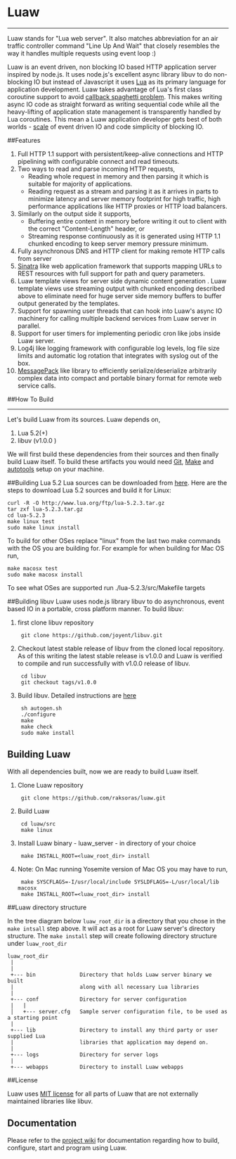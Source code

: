 Luaw
=====
***

Luaw stands for "Lua web server". It also matches abbreviation for an air traffic controller command "Line Up And Wait" that closely resembles the way it handles multiple requests using event loop :)

Luaw is an event driven, non blocking IO based HTTP application server inspired by node.js. It uses node.js's excellent async library libuv to do non-blocking IO but instead of Javascript it uses [Lua](http://www.lua.org/) as its primary language for application development. Luaw takes advantage of Lua's first class coroutine support to avoid [callback spaghetti problem](http://callbackhell.com/). This makes writing async IO code as straight forward as writing sequential code while all the heavy-lifting of application state management is transparently handled by Lua coroutines. This mean a Luaw application developer gets best of both worlds - [scale](http://www.kegel.com/c10k.html) of event driven IO and code simplicity of blocking IO.


##Features

1. Full HTTP 1.1 support with persistent/keep-alive connections and HTTP pipelining with configurable connect and read timeouts.
2. Two ways to read and parse incoming HTTP requests,
    - Reading whole request in memory and then parsing it which is suitable for majority of applications.
    - Reading request as a stream and parsing it as it arrives in parts to minimize latency and server memory footprint for high traffic, high performance applications like HTTP proxies or HTTP load balancers.
3. Similarly on the output side it supports,
    - Buffering entire content in memory before writing it out to client with the correct "Content-Length" header, or
    - Streaming response continuously as it is generated using HTTP 1.1 chunked encoding to keep server memory pressure minimum.
4. Fully asynchronous DNS and HTTP client for making remote HTTP calls from server
5. [Sinatra](http://www.sinatrarb.com/) like web application framework that supports mapping URLs to REST resources with full support for path and query parameters.
6. Luaw template views for server side dynamic content generation . Luaw template views use streaming output with chunked encoding described above to eliminate need for huge server side memory buffers to buffer output generated by the templates.
7. Support for spawning user threads that can hook into Luaw's async IO machinery for calling multiple backend services from Luaw server in parallel.
8. Support for user timers for implementing periodic cron like jobs inside Luaw server.
9. Log4j like logging framework with configurable log levels, log file size limits and automatic log rotation that integrates with syslog out of the box.
10. [MessagePack](http://msgpack.org/) like library to efficiently serialize/deserialize arbitrarily complex data into compact and portable binary format for remote web service calls.


##How To Build
***
Let's build Luaw from its sources. Luaw depends on,

1. Lua 5.2(+)
2. libuv (v1.0.0 )

We will first build these dependencies from their sources and then finally build Luaw itself. To build these artifacts you would need [Git](http://git-scm.com/),  [Make](http://www.gnu.org/software/make/) and [autotools](http://www.gnu.org/software/automake/manual/html_node/Autotools-Introduction.html) setup on your machine.

##Building Lua 5.2
Lua sources can be downloaded from [here](http://www.lua.org/download.html). Here are the steps to download Lua 5.2 sources and build it for Linux:

    curl -R -O http://www.lua.org/ftp/lua-5.2.3.tar.gz
    tar zxf lua-5.2.3.tar.gz
    cd lua-5.2.3
    make linux test
    sudo make linux install

To build for other OSes replace "linux" from the last two make commands with the OS you are building for. For example for when building for Mac OS run,

    make macosx test
    sudo make macosx install

To see what OSes are supported run ./lua-5.2.3/src/Makefile targets


##Building libuv
Luaw uses node.js library libuv to do asynchronous, event based IO in a portable, cross platform  manner. To build libuv:

1. first clone libuv repository

        git clone https://github.com/joyent/libuv.git
        
2. Checkout latest stable release of libuv from the cloned local repository. As of this writing the latest stable release is v1.0.0 and Luaw is verified to compile and run successfully with v1.0.0 release of libuv.

        cd libuv
        git checkout tags/v1.0.0
        
3. Build libuv. Detailed instructions are [here](https://github.com/joyent/libuv#build-instructions)
        
        sh autogen.sh
        ./configure
        make
        make check
        sudo make install

## Building Luaw
With all dependencies built, now we are ready to build Luaw itself.

1. Clone Luaw repository

        git clone https://github.com/raksoras/luaw.git
        
2. Build Luaw

        cd luaw/src
        make linux
        
3. Install Luaw binary - luaw_server - in directory of your choice

        make INSTALL_ROOT=<luaw_root_dir> install
        
4. Note: On Mac running Yosemite version of Mac OS you may have to run,

        make SYSCFLAGS=-I/usr/local/include SYSLDFLAGS=-L/usr/local/lib macosx
        make INSTALL_ROOT=<luaw_root_dir> install


##Luaw directory structure

In the tree diagram below `luaw_root_dir` is a directory that you chose in the `make intsall` step above. It will act as a root for Luaw server's directory structure. The `make install` step will create following directory structure under `luaw_root_dir`

```
luaw_root_dir
 |
 |
 +--- bin              Directory that holds Luaw server binary we built
 |                     along with all necessary Lua libraries
 |
 +--- conf             Directory for server configuration
 |   |
 │   +--- server.cfg   Sample server configuration file, to be used as a starting point
 |
 +--- lib              Directory to install any third party or user supplied Lua
 |                     libraries that application may depend on.
 |
 +--- logs             Directory for server logs
 |
 +--- webapps          Directory to install Luaw webapps
```

##License

Luaw uses [MIT license](http://opensource.org/licenses/mit-license.html) for all parts of Luaw that are not externally
maintained libraries like libuv.

## Documentation

Please refer to the [project wiki](https://github.com/raksoras/luaw/wiki) for documentation regarding how to build, configure, start and program using Luaw.
